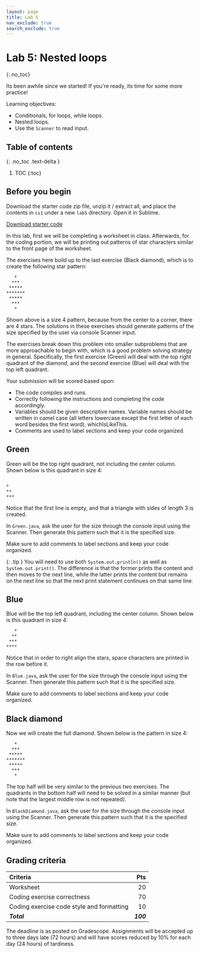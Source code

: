 ```yaml
---
layout: page
title: Lab 5
nav_exclude: true
search_exclude: true
---
```


# Lab 5: Nested loops
{:.no_toc}

Its been awhile since we started! If you're ready, its time for some more practice!

Learning objectives:
- Conditionals, for loops, while loops.
- Nested loops.
- Use the `Scanner` to read input.

## Table of contents
{: .no_toc .text-delta }

1. TOC
{:toc}

## Before you begin

Download the starter code zip file, unzip it / extract all, and place the contents in `cs1` under a new `lab5` directory. Open it in Sublime.

<a href="https://github.com/UTEP-CS-1/website/raw/main{{page.url|relative_url}}../lab5_starter.zip" class="btn btn-green">Download starter code</a>


In this lab, first we will be completing a worksheet in class. Afterwards, for the coding portion, we will be printing out patterns of star characters similar to the front page of the worksheet. 

The exercises here build up to the last exercise (Black diamond), which is to create the following star pattern:

```
   *
  ***
 *****
*******
 *****
  ***
   *
```

Shown above is a size 4 pattern, because from the center to a corner, there are 4 stars. The solutions in these exercises should generate patterns of the size specified by the user via console Scanner input.

The exercises break down this problem into smaller subproblems that are more approachable to begin with, which is a good problem solving strategy in general. Specifically, the first exercise (Green) will deal with the top right quadrant of the diamond, and the second exercise (Blue) will deal with the top left quadrant.

Your submission will be scored based upon:
- The code compiles and runs.
- Correctly following the instructions and completing the code accordingly.
- Variables should be given descriptive names. Variable names should be written in camel case (all letters lowercase except the first letter of each word besides the first word), whichIsLikeThis.
- Comments are used to label sections and keep your code organized.

## Green

Green will be the top right quadrant, not including the center column. Shown below is this quadrant in size 4:
```

*
**
***
```

Notice that the first line is empty, and that a triangle with sides of length 3 is created.

In `Green.java`, ask the user for the size through the console input using the Scanner. Then generate this pattern such that it is the specified size.

Make sure to add comments to label sections and keep your code organized.

{: .tip }
You will need to use both `System.out.println()` as well as `System.out.print()`. The difference is that the former prints the content and then moves to the next line, while the latter prints the content but remains on the next line so that the next print statement continues on that same line.

## Blue

Blue will be the top left quadrant, including the center column. Shown below is this quadrant in size 4:
```
   *
  **
 ***
****
```

Notice that in order to right align the stars, space characters are printed in the row before it.

In `Blue.java`, ask the user for the size through the console input using the Scanner. Then generate this pattern such that it is the specified size.

Make sure to add comments to label sections and keep your code organized.

## Black diamond

Now we will create the full diamond. Shown below is the pattern in size 4:
```
   *
  ***
 *****
*******
 *****
  ***
   *
```

The top half will be very similar to the previous two exercises. The quadrants in the bottom half will need to be solved in a similar manner (but note that the largest middle row is not repeated).

In `BlackDiamond.java`, ask the user for the size through the console input using the Scanner. Then generate this pattern such that it is the specified size.

Make sure to add comments to label sections and keep your code organized.

## Grading criteria

| **Criteria**                             |   **Pts** |
|:-----------------------------------------|----------:|
| Worksheet                                |        20 |
| Coding exercise correctness              |        70 |
| Coding exercise code style and formatting|        10 |
| **_Total_**                              | **_100_** |

The deadline is as posted on Gradescope.
Assignments will be accepted up to three days late (72 hours) and will have scores reduced by 10% for each day (24 hours) of tardiness.